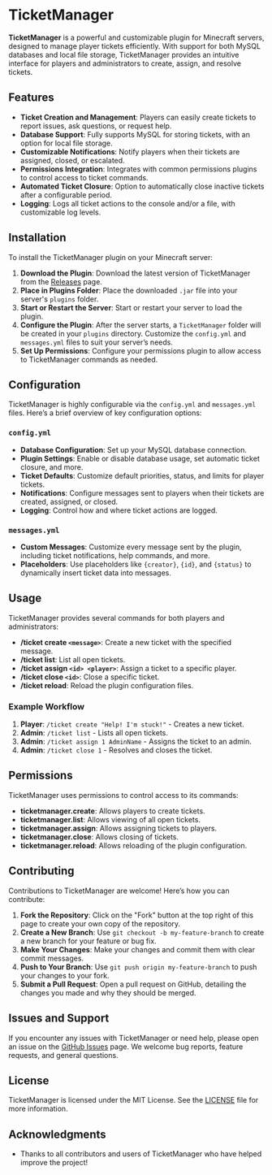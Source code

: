 # TicketManager

**TicketManager** is a powerful and customizable plugin for Minecraft servers, designed to manage player tickets efficiently. With support for both MySQL databases and local file storage, TicketManager provides an intuitive interface for players and administrators to create, assign, and resolve tickets.

## Features

- **Ticket Creation and Management**: Players can easily create tickets to report issues, ask questions, or request help.
- **Database Support**: Fully supports MySQL for storing tickets, with an option for local file storage.
- **Customizable Notifications**: Notify players when their tickets are assigned, closed, or escalated.
- **Permissions Integration**: Integrates with common permissions plugins to control access to ticket commands.
- **Automated Ticket Closure**: Option to automatically close inactive tickets after a configurable period.
- **Logging**: Logs all ticket actions to the console and/or a file, with customizable log levels.

## Installation

To install the TicketManager plugin on your Minecraft server:

1. **Download the Plugin**: Download the latest version of TicketManager from the [Releases](https://github.com/your-repo/ticketmanager/releases) page.
2. **Place in Plugins Folder**: Place the downloaded `.jar` file into your server's `plugins` folder.
3. **Start or Restart the Server**: Start or restart your server to load the plugin.
4. **Configure the Plugin**: After the server starts, a `TicketManager` folder will be created in your `plugins` directory. Customize the `config.yml` and `messages.yml` files to suit your server’s needs.
5. **Set Up Permissions**: Configure your permissions plugin to allow access to TicketManager commands as needed.

## Configuration

TicketManager is highly configurable via the `config.yml` and `messages.yml` files. Here’s a brief overview of key configuration options:

### `config.yml`
- **Database Configuration**: Set up your MySQL database connection.
- **Plugin Settings**: Enable or disable database usage, set automatic ticket closure, and more.
- **Ticket Defaults**: Customize default priorities, status, and limits for player tickets.
- **Notifications**: Configure messages sent to players when their tickets are created, assigned, or closed.
- **Logging**: Control how and where ticket actions are logged.

### `messages.yml`
- **Custom Messages**: Customize every message sent by the plugin, including ticket notifications, help commands, and more.
- **Placeholders**: Use placeholders like `{creator}`, `{id}`, and `{status}` to dynamically insert ticket data into messages.

## Usage

TicketManager provides several commands for both players and administrators:

- **/ticket create `<message>`**: Create a new ticket with the specified message.
- **/ticket list**: List all open tickets.
- **/ticket assign `<id> <player>`**: Assign a ticket to a specific player.
- **/ticket close `<id>`**: Close a specific ticket.
- **/ticket reload**: Reload the plugin configuration files.

### Example Workflow
1. **Player**: `/ticket create "Help! I'm stuck!"` - Creates a new ticket.
2. **Admin**: `/ticket list` - Lists all open tickets.
3. **Admin**: `/ticket assign 1 AdminName` - Assigns the ticket to an admin.
4. **Admin**: `/ticket close 1` - Resolves and closes the ticket.

## Permissions

TicketManager uses permissions to control access to its commands:

- **ticketmanager.create**: Allows players to create tickets.
- **ticketmanager.list**: Allows viewing of all open tickets.
- **ticketmanager.assign**: Allows assigning tickets to players.
- **ticketmanager.close**: Allows closing of tickets.
- **ticketmanager.reload**: Allows reloading of the plugin configuration.

## Contributing

Contributions to TicketManager are welcome! Here’s how you can contribute:

1. **Fork the Repository**: Click on the "Fork" button at the top right of this page to create your own copy of the repository.
2. **Create a New Branch**: Use `git checkout -b my-feature-branch` to create a new branch for your feature or bug fix.
3. **Make Your Changes**: Make your changes and commit them with clear commit messages.
4. **Push to Your Branch**: Use `git push origin my-feature-branch` to push your changes to your fork.
5. **Submit a Pull Request**: Open a pull request on GitHub, detailing the changes you made and why they should be merged.

## Issues and Support

If you encounter any issues with TicketManager or need help, please open an issue on the [GitHub Issues](https://github.com/ticketmanager/ticketmanager/issues) page. We welcome bug reports, feature requests, and general questions.

## License

TicketManager is licensed under the MIT License. See the [LICENSE]([https://github.com/your-repo/ticketmanager/blob/main/LICENSE](https://github.com/BaconDrips/TicketManager/tree/main?tab=MIT-1-ov-file#readme)) file for more information.

## Acknowledgments

- Thanks to all contributors and users of TicketManager who have helped improve the project!
